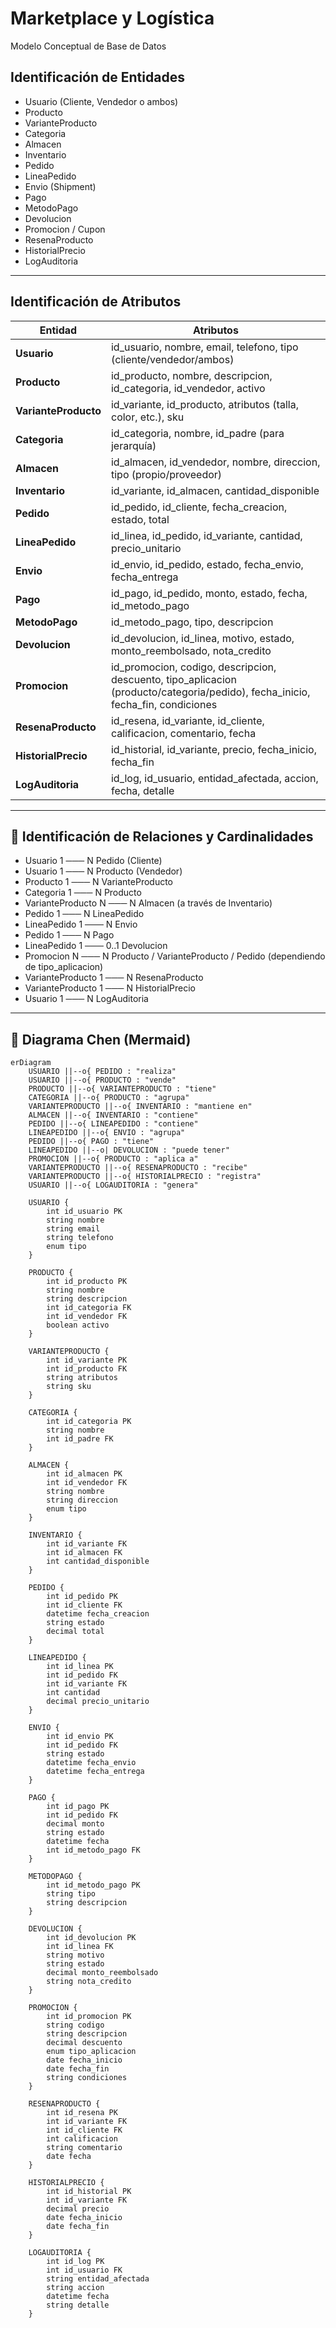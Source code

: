 # Marketplace y Logística  
Modelo Conceptual de Base de Datos

## Identificación de Entidades
- Usuario (Cliente, Vendedor o ambos)  
- Producto  
- VarianteProducto  
- Categoria  
- Almacen  
- Inventario  
- Pedido  
- LineaPedido  
- Envio (Shipment)  
- Pago  
- MetodoPago  
- Devolucion  
- Promocion / Cupon  
- ResenaProducto  
- HistorialPrecio  
- LogAuditoria  

---

## Identificación de Atributos

| **Entidad** | **Atributos** |
|------------|----------------|
| **Usuario** | id_usuario, nombre, email, telefono, tipo (cliente/vendedor/ambos) |
| **Producto** | id_producto, nombre, descripcion, id_categoria, id_vendedor, activo |
| **VarianteProducto** | id_variante, id_producto, atributos (talla, color, etc.), sku |
| **Categoria** | id_categoria, nombre, id_padre (para jerarquía) |
| **Almacen** | id_almacen, id_vendedor, nombre, direccion, tipo (propio/proveedor) |
| **Inventario** | id_variante, id_almacen, cantidad_disponible |
| **Pedido** | id_pedido, id_cliente, fecha_creacion, estado, total |
| **LineaPedido** | id_linea, id_pedido, id_variante, cantidad, precio_unitario |
| **Envio** | id_envio, id_pedido, estado, fecha_envio, fecha_entrega |
| **Pago** | id_pago, id_pedido, monto, estado, fecha, id_metodo_pago |
| **MetodoPago** | id_metodo_pago, tipo, descripcion |
| **Devolucion** | id_devolucion, id_linea, motivo, estado, monto_reembolsado, nota_credito |
| **Promocion** | id_promocion, codigo, descripcion, descuento, tipo_aplicacion (producto/categoria/pedido), fecha_inicio, fecha_fin, condiciones |
| **ResenaProducto** | id_resena, id_variante, id_cliente, calificacion, comentario, fecha |
| **HistorialPrecio** | id_historial, id_variante, precio, fecha_inicio, fecha_fin |
| **LogAuditoria** | id_log, id_usuario, entidad_afectada, accion, fecha, detalle |

---

## 🔗 Identificación de Relaciones y Cardinalidades

- Usuario 1 ─── N Pedido (Cliente)  
- Usuario 1 ─── N Producto (Vendedor)  
- Producto 1 ─── N VarianteProducto  
- Categoria 1 ─── N Producto  
- VarianteProducto N ─── N Almacen (a través de Inventario)  
- Pedido 1 ─── N LineaPedido  
- LineaPedido 1 ─── N Envio  
- Pedido 1 ─── N Pago  
- LineaPedido 1 ─── 0..1 Devolucion  
- Promocion N ─── N Producto / VarianteProducto / Pedido (dependiendo de tipo_aplicacion)  
- VarianteProducto 1 ─── N ResenaProducto  
- VarianteProducto 1 ─── N HistorialPrecio  
- Usuario 1 ─── N LogAuditoria  

---

## 📝 Diagrama Chen (Mermaid)

```mermaid
erDiagram
    USUARIO ||--o{ PEDIDO : "realiza"
    USUARIO ||--o{ PRODUCTO : "vende"
    PRODUCTO ||--o{ VARIANTEPRODUCTO : "tiene"
    CATEGORIA ||--o{ PRODUCTO : "agrupa"
    VARIANTEPRODUCTO ||--o{ INVENTARIO : "mantiene en"
    ALMACEN ||--o{ INVENTARIO : "contiene"
    PEDIDO ||--o{ LINEAPEDIDO : "contiene"
    LINEAPEDIDO ||--o{ ENVIO : "agrupa"
    PEDIDO ||--o{ PAGO : "tiene"
    LINEAPEDIDO ||--o| DEVOLUCION : "puede tener"
    PROMOCION ||--o{ PRODUCTO : "aplica a"
    VARIANTEPRODUCTO ||--o{ RESENAPRODUCTO : "recibe"
    VARIANTEPRODUCTO ||--o{ HISTORIALPRECIO : "registra"
    USUARIO ||--o{ LOGAUDITORIA : "genera"

    USUARIO {
        int id_usuario PK
        string nombre
        string email
        string telefono
        enum tipo
    }

    PRODUCTO {
        int id_producto PK
        string nombre
        string descripcion
        int id_categoria FK
        int id_vendedor FK
        boolean activo
    }

    VARIANTEPRODUCTO {
        int id_variante PK
        int id_producto FK
        string atributos
        string sku
    }

    CATEGORIA {
        int id_categoria PK
        string nombre
        int id_padre FK
    }

    ALMACEN {
        int id_almacen PK
        int id_vendedor FK
        string nombre
        string direccion
        enum tipo
    }

    INVENTARIO {
        int id_variante FK
        int id_almacen FK
        int cantidad_disponible
    }

    PEDIDO {
        int id_pedido PK
        int id_cliente FK
        datetime fecha_creacion
        string estado
        decimal total
    }

    LINEAPEDIDO {
        int id_linea PK
        int id_pedido FK
        int id_variante FK
        int cantidad
        decimal precio_unitario
    }

    ENVIO {
        int id_envio PK
        int id_pedido FK
        string estado
        datetime fecha_envio
        datetime fecha_entrega
    }

    PAGO {
        int id_pago PK
        int id_pedido FK
        decimal monto
        string estado
        datetime fecha
        int id_metodo_pago FK
    }

    METODOPAGO {
        int id_metodo_pago PK
        string tipo
        string descripcion
    }

    DEVOLUCION {
        int id_devolucion PK
        int id_linea FK
        string motivo
        string estado
        decimal monto_reembolsado
        string nota_credito
    }

    PROMOCION {
        int id_promocion PK
        string codigo
        string descripcion
        decimal descuento
        enum tipo_aplicacion
        date fecha_inicio
        date fecha_fin
        string condiciones
    }

    RESENAPRODUCTO {
        int id_resena PK
        int id_variante FK
        int id_cliente FK
        int calificacion
        string comentario
        date fecha
    }

    HISTORIALPRECIO {
        int id_historial PK
        int id_variante FK
        decimal precio
        date fecha_inicio
        date fecha_fin
    }

    LOGAUDITORIA {
        int id_log PK
        int id_usuario FK
        string entidad_afectada
        string accion
        datetime fecha
        string detalle
    }
